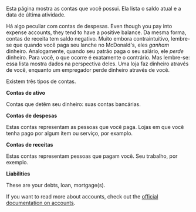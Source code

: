 Esta página mostra as contas que você possui. Ela lista o saldo atual e a data de última atividade.

Há algo peculiar com contas de despesas. Even though you pay into expense accounts, they tend to have a positive balance. Da mesma forma, contas de receita tem saldo negativo. Muito embora contraintuitivo, lembre-se que quando você paga seu lanche no McDonald's, eles *ganham* dinheiro. Analogamente, quando seu patrão paga o seu salário, ele *perde* dinheiro. Para você, o que ocorre é exatamente o contrário. Mas lembre-se: essa lista mostra dados na perspectiva deles. Uma loja faz dinheiro através de você, enquanto um empregador perde dinheiro através de você.

Existem três tipos de contas.

**Contas de ativo**

Contas que detêm seu dinheiro: suas contas bancárias.

**Contas de despesas**

Estas contas representam as pessoas que você paga. Lojas em que você tenha pago por algum item ou serviço, por examplo.

**Contas de receitas**

Estas contas representam pessoas que pagam você. Seu trabalho, por exemplo.

**Liabilities**

These are your debts, loan, mortgage(s).

If you want to read more about accounts, check out the [official documentation on accounts](https://firefly-iii.readthedocs.io/en/latest/concepts/accounts.html).